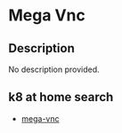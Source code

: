 # Mega Vnc

## Description

No description provided.

## k8 at home search

- [mega-vnc](https://nanne.dev/k8s-at-home-search/#/mega-vnc)
